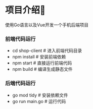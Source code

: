# 项目介绍🚀️

使用Go语言以及Vue开发一个手机后端项目

### 前端代码运行

- cd shop-client  # 进入前端代码目录
- npm install     # 安装前端依赖
- npm start       # 直接运行前端代码
- npm build       # 编译生成静态文件

### 后端代码运行

- go mod tidy     # 安装依赖文件
- go run main.go  # 运行代码
